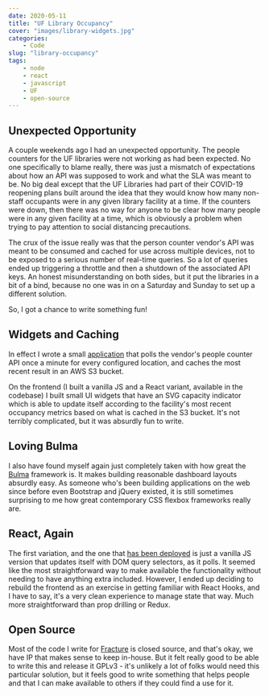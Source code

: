 ```yaml
---
date: 2020-05-11
title: "UF Library Occupancy"
cover: "images/library-widgets.jpg"
categories: 
    - Code
slug: "library-occupancy"
tags:
    - node
    - react
    - javascript
    - UF
    - open-source
---
```


## Unexpected Opportunity

A couple weekends ago I had an unexpected opportunity. The people counters for the UF libraries were not working as had been expected. No one specifically to blame really, there was just a mismatch of expectations about how an API was supposed to work and what the SLA was meant to be. No big deal except that the UF Libraries had part of their COVID-19 reopening plans built around the idea that they would know how many non-staff occupants were in any given library facility at a time. If the counters were down, then there was no way for anyone to be clear how many people were in any given facility at a time, which is obviously a problem when trying to pay attention to social distancing precautions.

The crux of the issue really was that the person counter vendor's API was meant to be consumed and cached for use across multiple devices, not to be exposed to a serious number of real-time queries. So a lot of queries ended up triggering a throttle and then a shutdown of the associated API keys. An honest misunderstanding on both sides, but it put the libraries in a bit of a bind, because no one was in on a Saturday and Sunday to set up a different solution.

So, I got a chance to write something fun!

## Widgets and Caching

In effect I wrote a small [application](https://github.com/jcoletaylor/library-occupancy) that polls the vendor's people counter API once a minute for every configured location, and caches the most recent result in an AWS S3 bucket.

On the frontend (I built a vanilla JS and a React variant, available in the codebase) I built small UI widgets that have an SVG capacity indicator which is able to update itself according to the facility's most recent occupancy metrics based on what is cached in the S3 bucket. It's not terribly complicated, but it was absurdly fun to write.

## Loving Bulma

I also have found myself again just completely taken with how great the [Bulma](https://bulma.io) framework is. It makes building reasonable dashboard layouts absurdly easy. As someone who's been building applications on the web since before even Bootstrap and jQuery existed, it is still sometimes surprising to me how great contemporary CSS flexbox frameworks really are.

## React, Again

The first variation, and the one that [has been deployed](http://www.uflib.ufl.edu/status) is just a vanilla JS version that updates itself with DOM query selectors, as it polls. It seemed like the most straightforward way to make available the functionality without needing to have anything extra included. However, I ended up deciding to rebuild the frontend as an exercise in getting familiar with React Hooks, and I have to say, it's a very clean experience to manage state that way. Much more straightforward than prop drilling or Redux.

## Open Source

Most of the code I write for [Fracture](https://fractureme.com) is closed source, and that's okay, we have IP that makes sense to keep in-house. But it felt really good to be able to write this and release it GPLv3 - it's unlikely a lot of folks would need this particular solution, but it feels good to write something that helps people and that I can make available to others if they could find a use for it.